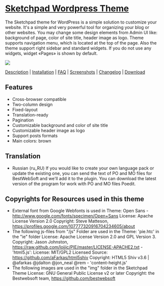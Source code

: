 <a href="http://bestwebsoft.com/theme/sketchpad/" target=_blank>Sketchpad Wordpress Theme</a>
=========================

The Sketchpad theme for WordPress is a simple solution to customize your website. It's a simple and very powerful tool for organizing your blog or other websites. You may change some design elements from Admin UI like: background of page, color of site title, header image as logo. Theme supports navigation menu, which is located at the top of the page. Also the theme support right sidebar and standard widgets. If you do not use any widgets, widget «Pages» is shown by default.

<img src="http://bestwebsoft.com/wp-content/uploads/2014/04/sketchpad-wp-banner.jpg" />

<a href="http://bestwebsoft.com/theme/sketchpad/#description" target=_blank>Description</a> | 
<a href="http://bestwebsoft.com/theme/sketchpad/#installation" target=_blank>Installation</a> | 
<a href="http://bestwebsoft.com/theme/sketchpad//#faq" target=_blank>FAQ</a> | 
<a href="http://bestwebsoft.com/theme/sketchpad//#screenshots" target=_blank>Screenshots</a> | 
<a href="http://bestwebsoft.com/theme/sketchpad/#changelog" target=_blank>Changelog</a> | 
<a href="http://bestwebsoft.com/theme/sketchpad/#download" target=_blank>Download</a>


Features
-------------------
* Cross-browser compatible
* Two-column design
* Fixed-layout
* Translation-ready
* Pagination
* Customizable background and color of site title
* Customizable header image as logo
* Support posts formats
* Main colors: brown

Translation
-------------------
* Russian (ru_RU)
If you would like to create your own language pack or update the existing one, you can send the text of PO and MO files for BestWebSoft and we'll add it to the plugin. You can download the latest version of the program for work with PO and MO files Poedit.

Copyrights for Resources used in this theme
-------------------
* External font from Google Webfonts is used in Theme:
 Open Sans - http://www.google.com/fonts/specimen/Open+Sans License: Apache License Version 2.0 Copyright: Steve Matteson, https://profiles.google.com/107777320916704234605/about
* The following js-files from "/js" Folder are used in the Theme:
 'pie.htc' in the "ie" folder License: Apache License Version 2.0 and GPL Version 3. Copyright: Jason Johnston, https://raw.github.com/lojjic/PIE/master/LICENSE-APACHE2.txt - 'html5.js': License: MIT/GPL2 Licensed Source: https://github.com/aFarkas/html5shiv Copyright: HTML5 Shiv v3.6 | @afarkas @jdalton @jon_neal @rem - 'content-height.js'
* The following images are used in the "img" folder in the Sketchpad Theme
License: GNU General Public License v2 or later Copyright: the Bestwebsoft team, https://github.com/bestwebsoft 
